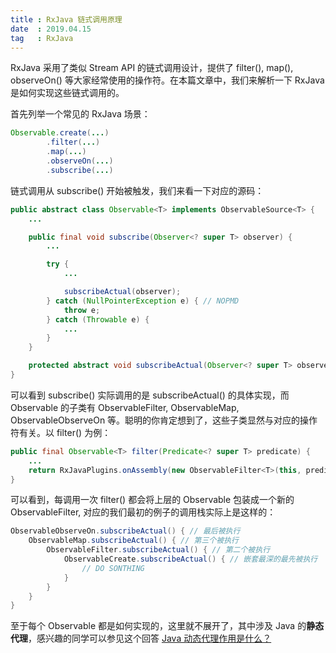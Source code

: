 ```yaml
---
title : RxJava 链式调用原理
date  : 2019.04.15
tag   : RxJava
---
```


RxJava 采用了类似 Stream API 的链式调用设计，提供了 filter(), map(), observeOn() 等大家经常使用的操作符。在本篇文章中，我们来解析一下 RxJava 是如何实现这些链式调用的。

首先列举一个常见的 RxJava 场景：

```Java
Observable.create(...)
        .filter(...)
        .map(...)
        .observeOn(...)
        .subscribe(...)
```

链式调用从 subscribe() 开始被触发，我们来看一下对应的源码：

```Java
public abstract class Observable<T> implements ObservableSource<T> {
    ...

    public final void subscribe(Observer<? super T> observer) {
        ...

        try {
            ...

            subscribeActual(observer);
        } catch (NullPointerException e) { // NOPMD
            throw e;
        } catch (Throwable e) {
            ...
        }
    }

    protected abstract void subscribeActual(Observer<? super T> observer);
}
```

可以看到 subscribe() 实际调用的是 subscribeActual() 的具体实现，而 Observable 的子类有 ObservableFilter, ObservableMap, ObservableObserveOn 等。聪明的你肯定想到了，这些子类显然与对应的操作符有关。以 filter() 为例：

```Java
public final Observable<T> filter(Predicate<? super T> predicate) {
    ...
    return RxJavaPlugins.onAssembly(new ObservableFilter<T>(this, predicate));
}
```

可以看到，每调用一次 filter() 都会将上层的 Observable 包装成一个新的 ObservableFilter, 对应的我们最初的例子的调用栈实际上是这样的：

```Java
ObservableObserveOn.subscribeActual() { // 最后被执行
    ObservableMap.subscribeActual() { // 第三个被执行
        ObservableFilter.subscribeActual() { // 第二个被执行
            ObservableCreate.subscribeActual() { // 嵌套最深的最先被执行
                // DO SONTHING
            }
        }
    }
}
```

至于每个 Observable 都是如何实现的，这里就不展开了，其中涉及 Java 的**静态代理**，感兴趣的同学可以参见这个回答 [Java 动态代理作用是什么？](https://www.zhihu.com/question/20794107/answer/75164285)